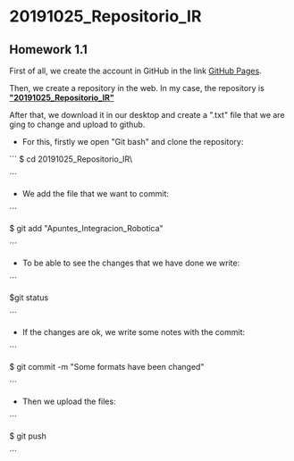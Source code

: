 # 20191025_Repositorio_IR #

## Homework 1.1 ## 

First of all, we create the account in GitHub in the link [GitHub Pages](https://pages.github.com/).

Then, we create a repository in the web. In my case, the repository is [**"20191025_Repositorio_IR"** ](https://github.com/esdalar/20191025_Repositorio_IR)

After that, we download it in our desktop and create a ".txt" file that we are ging to change and upload to github.

- For this, firstly we open "Git bash" and clone the repository:

´´´ 
$ cd 20191025_Repositorio_IR\

´´´ 

- We add the file that we want to commit:

´´´ 

$ git add "Apuntes_Integracion_Robotica"

´´´ 

- To be able to see the changes that we have done we write:

´´´ 

$git status

´´´ 
 
- If the changes are ok, we write some notes with the commit:

´´´ 

$ git commit -m "Some formats have been changed"

´´´ 

- Then we upload the files:

´´´ 

$ git push

´´´ 

